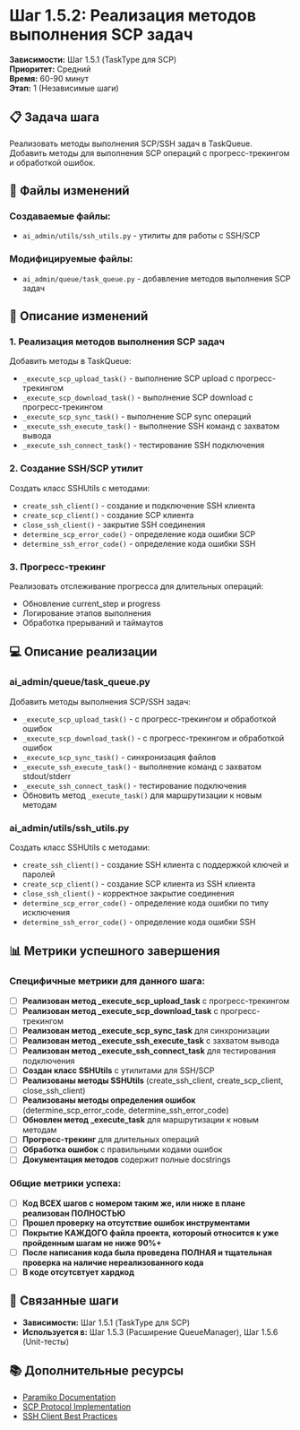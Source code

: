 # Шаг 1.5.2: Реализация методов выполнения SCP задач

**Зависимости:** Шаг 1.5.1 (TaskType для SCP)  
**Приоритет:** Средний  
**Время:** 60-90 минут  
**Этап:** 1 (Независимые шаги)

## 📋 Задача шага

Реализовать методы выполнения SCP/SSH задач в TaskQueue. Добавить методы для выполнения SCP операций с прогресс-трекингом и обработкой ошибок.

## 📁 Файлы изменений

### Создаваемые файлы:
- `ai_admin/utils/ssh_utils.py` - утилиты для работы с SSH/SCP

### Модифицируемые файлы:
- `ai_admin/queue/task_queue.py` - добавление методов выполнения SCP задач

## 🔧 Описание изменений

### 1. Реализация методов выполнения SCP задач
Добавить методы в TaskQueue:
- `_execute_scp_upload_task()` - выполнение SCP upload с прогресс-трекингом
- `_execute_scp_download_task()` - выполнение SCP download с прогресс-трекингом
- `_execute_scp_sync_task()` - выполнение SCP sync операций
- `_execute_ssh_execute_task()` - выполнение SSH команд с захватом вывода
- `_execute_ssh_connect_task()` - тестирование SSH подключения

### 2. Создание SSH/SCP утилит
Создать класс SSHUtils с методами:
- `create_ssh_client()` - создание и подключение SSH клиента
- `create_scp_client()` - создание SCP клиента
- `close_ssh_client()` - закрытие SSH соединения
- `determine_scp_error_code()` - определение кода ошибки SCP
- `determine_ssh_error_code()` - определение кода ошибки SSH

### 3. Прогресс-трекинг
Реализовать отслеживание прогресса для длительных операций:
- Обновление current_step и progress
- Логирование этапов выполнения
- Обработка прерываний и таймаутов

## 💻 Описание реализации

### ai_admin/queue/task_queue.py
Добавить методы выполнения SCP/SSH задач:
- `_execute_scp_upload_task()` - с прогресс-трекингом и обработкой ошибок
- `_execute_scp_download_task()` - с прогресс-трекингом и обработкой ошибок
- `_execute_scp_sync_task()` - синхронизация файлов
- `_execute_ssh_execute_task()` - выполнение команд с захватом stdout/stderr
- `_execute_ssh_connect_task()` - тестирование подключения
- Обновить метод `_execute_task()` для маршрутизации к новым методам

### ai_admin/utils/ssh_utils.py
Создать класс SSHUtils с методами:
- `create_ssh_client()` - создание SSH клиента с поддержкой ключей и паролей
- `create_scp_client()` - создание SCP клиента из SSH клиента
- `close_ssh_client()` - корректное закрытие соединения
- `determine_scp_error_code()` - определение кода ошибки по типу исключения
- `determine_ssh_error_code()` - определение кода ошибки SSH

## 📊 Метрики успешного завершения

### Специфичные метрики для данного шага:
- [ ] **Реализован метод _execute_scp_upload_task** с прогресс-трекингом
- [ ] **Реализован метод _execute_scp_download_task** с прогресс-трекингом
- [ ] **Реализован метод _execute_scp_sync_task** для синхронизации
- [ ] **Реализован метод _execute_ssh_execute_task** с захватом вывода
- [ ] **Реализован метод _execute_ssh_connect_task** для тестирования подключения
- [ ] **Создан класс SSHUtils** с утилитами для SSH/SCP
- [ ] **Реализованы методы SSHUtils** (create_ssh_client, create_scp_client, close_ssh_client)
- [ ] **Реализованы методы определения ошибок** (determine_scp_error_code, determine_ssh_error_code)
- [ ] **Обновлен метод _execute_task** для маршрутизации к новым методам
- [ ] **Прогресс-трекинг** для длительных операций
- [ ] **Обработка ошибок** с правильными кодами ошибок
- [ ] **Документация методов** содержит полные docstrings

### Общие метрики успеха:
- [ ] **Код ВСЕХ шагов с номером таким же, или ниже в плане реализован ПОЛНОСТЬЮ**
- [ ] **Прошел проверку на отсутствие ошибок инструментами**
- [ ] **Покрытие КАЖДОГО файла проекта, котороый относится к уже пройденным шагам не ниже 90%+**
- [ ] **После написания кода была проведена ПОЛНАЯ и тщательная проверка на наличие нереализованного кода**
- [ ] **В коде отсутсвтует хардкод**

## 🔗 Связанные шаги

- **Зависимости:** Шаг 1.5.1 (TaskType для SCP)
- **Используется в:** Шаг 1.5.3 (Расширение QueueManager), Шаг 1.5.6 (Unit-тесты)

## 📚 Дополнительные ресурсы

- [Paramiko Documentation](https://paramiko.readthedocs.io/)
- [SCP Protocol Implementation](https://github.com/paramiko/paramiko)
- [SSH Client Best Practices](https://www.ssh.com/academy/ssh/client)

